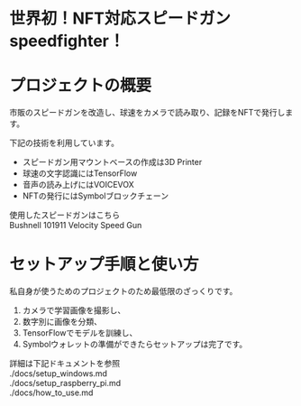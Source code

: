 世界初！NFT対応スピードガンspeedfighter！
=============

# プロジェクトの概要

市販のスピードガンを改造し、球速をカメラで読み取り、記録をNFTで発行します。

下記の技術を利用しています。
* スピードガン用マウントベースの作成は3D Printer
* 球速の文字認識にはTensorFlow
* 音声の読み上げにはVOICEVOX
* NFTの発行にはSymbolブロックチェーン

使用したスピードガンはこちら  
Bushnell 101911 Velocity Speed Gun

セットアップ手順と使い方
=============

私自身が使うためのプロジェクトのため最低限のざっくりです。

1. カメラで学習画像を撮影し、
2. 数字別に画像を分類、
3. TensorFlowでモデルを訓練し、
4. Symbolウォレットの準備ができたらセットアップは完了です。

詳細は下記ドキュメントを参照  
./docs/setup_windows.md  
./docs/setup_raspberry_pi.md  
./docs/how_to_use.md
